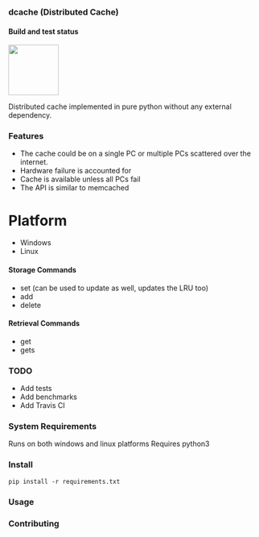 ### dcache (Distributed Cache)

#### Build and test status
<img src="https://travis-ci.com/wasimusu/graphs.svg?branch=master" width="100">

Distributed cache implemented in pure python without any external dependency.

### Features
- The cache could be on a single PC or multiple PCs scattered over the internet.
- Hardware failure is accounted for
- Cache is available unless all PCs fail
- The API is similar to memcached

# Platform
* Windows
* Linux

#### Storage Commands
- set (can be used to update as well, updates the LRU too)
- add
- delete

#### Retrieval Commands
- get
- gets

### TODO
- Add tests
- Add benchmarks
- Add Travis CI

### System Requirements
Runs on both windows and linux platforms
Requires python3


### Install
```
pip install -r requirements.txt
```

### Usage


### Contributing
